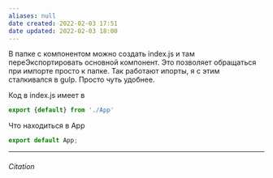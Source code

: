```yaml
---
aliases: null
date created: 2022-02-03 17:51
date updated: 2022-02-03 18:00
---
```


В папке с компонентом можно создать index.js и там переЭкспортировать основной компонент. Это позволяет обращаться при импорте просто к папке. Так работают ипорты, я с этим сталкивался в gulp. Просто чуть удобнее.

Код в index.js имеет в

```js
export {default} from './App'
```

Что находиться в App
```js
export default App;
```


---

###### Citation 
